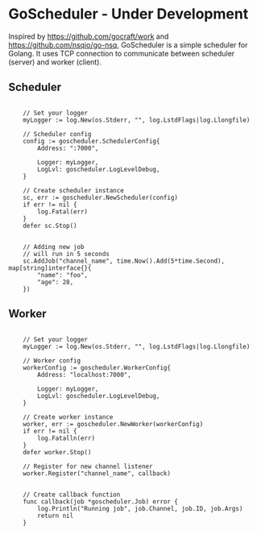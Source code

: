 # GoScheduler - Under Development

Inspired by https://github.com/gocraft/work and https://github.com/nsqio/go-nsq, GoScheduler is a simple scheduler for Golang. It uses TCP connection to communicate between scheduler (server) and worker (client). 


## Scheduler
```golang

	// Set your logger
	myLogger := log.New(os.Stderr, "", log.LstdFlags|log.Llongfile)

	// Scheduler config
	config := goscheduler.SchedulerConfig{
		Address: ":7000",

		Logger: myLogger,
		LogLvl: goscheduler.LogLevelDebug,
	}

	// Create scheduler instance
	sc, err := goscheduler.NewScheduler(config)
	if err != nil {
		log.Fatal(err)
	}
	defer sc.Stop()


	// Adding new job
	// will run in 5 seconds
	sc.AddJob("channel_name", time.Now().Add(5*time.Second), map[string]interface{}{
		"name": "foo",
		"age": 28,
	})

```
## Worker
```golang

	// Set your logger
	myLogger := log.New(os.Stderr, "", log.LstdFlags|log.Llongfile)

	// Worker config
	workerConfig := goscheduler.WorkerConfig{
		Address: "localhost:7000",

		Logger: myLogger,
		LogLvl: goscheduler.LogLevelDebug,
	}

	// Create worker instance
	worker, err := goscheduler.NewWorker(workerConfig)
	if err != nil {
		log.Fatalln(err)
	}
	defer worker.Stop()

	// Register for new channel listener
	worker.Register("channel_name", callback)


	// Create callback function
	func callback(job *goscheduler.Job) error {
		log.Println("Running job", job.Channel, job.ID, job.Args)
		return nil
	}


```